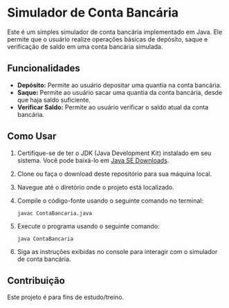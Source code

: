 # Simulador de Conta Bancária

Este é um simples simulador de conta bancária implementado em Java. Ele permite que o usuário realize operações básicas de depósito, saque e verificação de saldo em uma conta bancária simulada.

## Funcionalidades

- **Depósito:** Permite ao usuário depositar uma quantia na conta bancária.
- **Saque:** Permite ao usuário sacar uma quantia da conta bancária, desde que haja saldo suficiente.
- **Verificar Saldo:** Permite ao usuário verificar o saldo atual da conta bancária.

## Como Usar

1. Certifique-se de ter o JDK (Java Development Kit) instalado em seu sistema. Você pode baixá-lo em [Java SE Downloads](https://www.oracle.com/java/technologies/javase-jdk11-downloads.html).

2. Clone ou faça o download deste repositório para sua máquina local.

3. Navegue até o diretório onde o projeto está localizado.

4. Compile o código-fonte usando o seguinte comando no terminal:

    ```
    javac ContaBancaria.java
    ```

5. Execute o programa usando o seguinte comando:

    ```
    java ContaBancaria
    ```

6. Siga as instruções exibidas no console para interagir com o simulador de conta bancária.

## Contribuição

Este projeto é para fins de estudo/treino.


